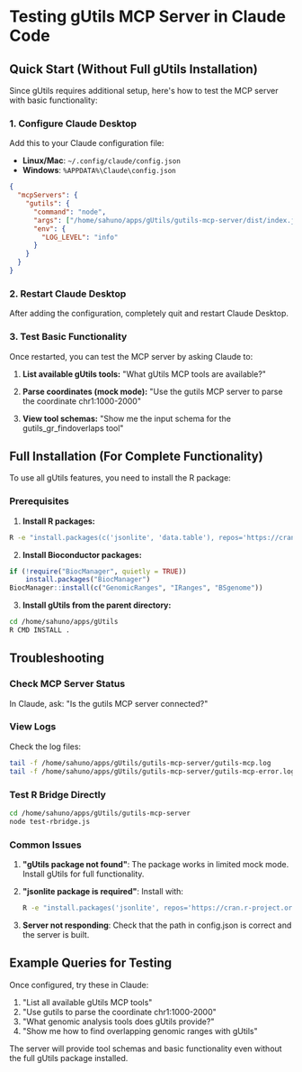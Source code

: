 # Testing gUtils MCP Server in Claude Code

## Quick Start (Without Full gUtils Installation)

Since gUtils requires additional setup, here's how to test the MCP server with basic functionality:

### 1. Configure Claude Desktop

Add this to your Claude configuration file:
- **Linux/Mac**: `~/.config/claude/config.json`
- **Windows**: `%APPDATA%\Claude\config.json`

```json
{
  "mcpServers": {
    "gutils": {
      "command": "node",
      "args": ["/home/sahuno/apps/gUtils/gutils-mcp-server/dist/index.js"],
      "env": {
        "LOG_LEVEL": "info"
      }
    }
  }
}
```

### 2. Restart Claude Desktop

After adding the configuration, completely quit and restart Claude Desktop.

### 3. Test Basic Functionality

Once restarted, you can test the MCP server by asking Claude to:

1. **List available gUtils tools:**
   "What gUtils MCP tools are available?"

2. **Parse coordinates (mock mode):**
   "Use the gutils MCP server to parse the coordinate chr1:1000-2000"

3. **View tool schemas:**
   "Show me the input schema for the gutils_gr_findoverlaps tool"

## Full Installation (For Complete Functionality)

To use all gUtils features, you need to install the R package:

### Prerequisites

1. **Install R packages:**
```bash
R -e "install.packages(c('jsonlite', 'data.table'), repos='https://cran.r-project.org')"
```

2. **Install Bioconductor packages:**
```R
if (!require("BiocManager", quietly = TRUE))
    install.packages("BiocManager")
BiocManager::install(c("GenomicRanges", "IRanges", "BSgenome"))
```

3. **Install gUtils from the parent directory:**
```bash
cd /home/sahuno/apps/gUtils
R CMD INSTALL .
```

## Troubleshooting

### Check MCP Server Status

In Claude, ask: "Is the gutils MCP server connected?"

### View Logs

Check the log files:
```bash
tail -f /home/sahuno/apps/gUtils/gutils-mcp-server/gutils-mcp.log
tail -f /home/sahuno/apps/gUtils/gutils-mcp-server/gutils-mcp-error.log
```

### Test R Bridge Directly

```bash
cd /home/sahuno/apps/gUtils/gutils-mcp-server
node test-rbridge.js
```

### Common Issues

1. **"gUtils package not found"**: The package works in limited mock mode. Install gUtils for full functionality.

2. **"jsonlite package is required"**: Install with:
   ```bash
   R -e "install.packages('jsonlite', repos='https://cran.r-project.org')"
   ```

3. **Server not responding**: Check that the path in config.json is correct and the server is built.

## Example Queries for Testing

Once configured, try these in Claude:

1. "List all available gUtils MCP tools"
2. "Use gutils to parse the coordinate chr1:1000-2000"
3. "What genomic analysis tools does gUtils provide?"
4. "Show me how to find overlapping genomic ranges with gUtils"

The server will provide tool schemas and basic functionality even without the full gUtils package installed.